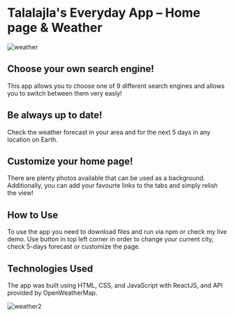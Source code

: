 # Talalajla's Everyday App – Home page & Weather

![weather](https://user-images.githubusercontent.com/68278690/228673487-9b537eb5-5b9f-4b04-a9e5-b0f21f0a581c.jpg)


## Choose your own search engine!
This app allows you to choose one of 9 different search engines and allows you to switch between them very easly!

## Be always up to date!
Check the weather forecast in your area and for the next 5 days in any location on Earth.

## Customize your home page!
There are plenty photos available that can be used as a background. Additionally, you can add your favourte links to the tabs and simply relish the view! 

## How to Use
To use the app you need to download files and run via npm or check my live demo.
Use button in top left corner in order to change your current city, check 5-days forecast or customize the page.

## Technologies Used
The app was built using HTML, CSS, and JavaScript with ReactJS, and API provided by OpenWeatherMap.

![weather2](https://user-images.githubusercontent.com/68278690/228673495-b30517ca-29b3-4b2b-b6ff-414baa9b2172.jpg)

